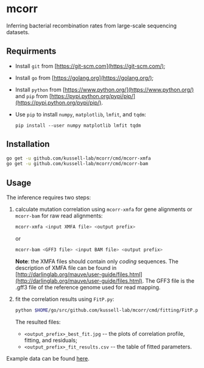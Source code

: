# mcorr
Inferring bacterial recombination rates from large-scale sequencing datasets.

## Requirments
* Install `git` from [https://git-scm.com](https://git-scm.com/);
* Install `go` from [https://golang.org](https://golang.org/);
* Install `python` from [https://www.python.org/](https://www.python.org/) and `pip` from [https://pypi.python.org/pypi/pip/](https://pypi.python.org/pypi/pip/).
* Use `pip` to install `numpy`, `matplotlib`, `lmfit`, and `tqdm`:

    `pip install --user numpy matplotlib lmfit tqdm`

## Installation
```sh
go get -u github.com/kussell-lab/mcorr/cmd/mcorr-xmfa
go get -u github.com/kussell-lab/mcorr/cmd/mcorr-bam
```

## Usage
The inference requires two steps:

1. calculate mutation correlation using `mcorr-xmfa` for gene alignments or `mcorr-bam` for raw read alignments:

    ```sh
    mcorr-xmfa <input XMFA file> <output prefix>
    ```
    or
    ```sh
    mcorr-bam <GFF3 file> <input BAM file> <output prefix>
    ```

    **Note**: the XMFA files should contain only *coding* sequences.
    The description of XMFA file can be found in [http://darlinglab.org/mauve/user-guide/files.html](http://darlinglab.org/mauve/user-guide/files.html).
    The GFF3 file is the .gff3 file of the reference genome used for read mapping.

2. fit the correlation results using `FitP.py`:

    ```sh
    python $HOME/go/src/github.com/kussell-lab/mcorr/cmd/fitting/FitP.py <input (mcorr output file)> <output prefix>
    ```

    The resulted files:

    * `<output_prefix>_best_fit.jpg` -- the plots of correlation profile, fitting, and residuals;
    * `<output_prefix>_fit_results.csv` -- the table of fitted parameters.

Example data can be found [here](https://github.com/kussell-lab/mcorr_examples).
